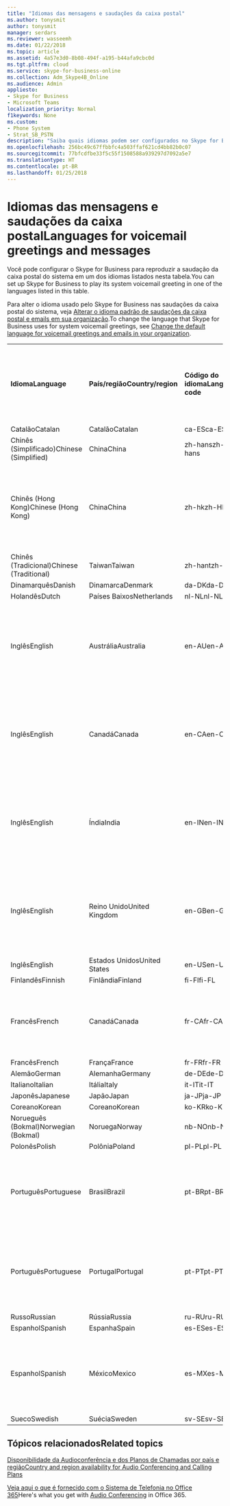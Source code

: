 ```yaml
---
title: "Idiomas das mensagens e saudações da caixa postal"
ms.author: tonysmit
author: tonysmit
manager: serdars
ms.reviewer: wasseemh
ms.date: 01/22/2018
ms.topic: article
ms.assetid: 4a57e3d0-8b08-494f-a195-b44afa9cbc0d
ms.tgt.pltfrm: cloud
ms.service: skype-for-business-online
ms.collection: Adm_Skype4B_Online
ms.audience: Admin
appliesto:
- Skype for Business
- Microsoft Teams
localization_priority: Normal
f1keywords: None
ms.custom:
- Phone System
- Strat_SB_PSTN
description: "Saiba quais idiomas podem ser configurados no Skype for Business para as mensagens padrão do sistema. "
ms.openlocfilehash: 256bc49c67ffbbfc4a503ffaf621cd4bb82b0c07
ms.sourcegitcommit: 77bfcdfbe33f5c55f1508588a939297d7092a5e7
ms.translationtype: HT
ms.contentlocale: pt-BR
ms.lasthandoff: 01/25/2018
---
```

# <a name="languages-for-voicemail-greetings-and-messages"></a><span data-ttu-id="27dee-103">Idiomas das mensagens e saudações da caixa postal</span><span class="sxs-lookup"><span data-stu-id="27dee-103">Languages for voicemail greetings and messages</span></span>

<span data-ttu-id="27dee-104">Você pode configurar o Skype for Business para reproduzir a saudação da caixa postal do sistema em um dos idiomas listados nesta tabela.</span><span class="sxs-lookup"><span data-stu-id="27dee-104">You can set up Skype for Business to play its system voicemail greeting in one of the languages listed in this table.</span></span>
  
<span data-ttu-id="27dee-105">Para alter o idioma usado pelo Skype for Business nas saudações da caixa postal do sistema, veja [Alterar o idioma padrão de saudações da caixa postal e emails em sua organização](change-the-default-language-for-greetings-and-emails.md).</span><span class="sxs-lookup"><span data-stu-id="27dee-105">To change the language that Skype for Business uses for system voicemail greetings, see [Change the default language for voicemail greetings and emails in your organization](change-the-default-language-for-greetings-and-emails.md).</span></span>
  
|||||||
|:-----|:-----|:-----|:-----|:-----|:-----|
|<span data-ttu-id="27dee-106">**Idioma**</span><span class="sxs-lookup"><span data-stu-id="27dee-106">******Language******</span></span> <br/> |<span data-ttu-id="27dee-107">**País/região**</span><span class="sxs-lookup"><span data-stu-id="27dee-107">**Country/region**</span></span> <br/> |<span data-ttu-id="27dee-108">**Código do idioma**</span><span class="sxs-lookup"><span data-stu-id="27dee-108">**Language code**</span></span> <br/> |<span data-ttu-id="27dee-109">**Disponível para visualização do usuário no email?**</span><span class="sxs-lookup"><span data-stu-id="27dee-109">**Available for a user to see it in email?**</span></span> <br/> |<span data-ttu-id="27dee-110">**Disponível quando o usuário liga?**</span><span class="sxs-lookup"><span data-stu-id="27dee-110">**Available when the user calls in?**</span></span> <br/> |<span data-ttu-id="27dee-111">**Transcrição disponível?**</span><span class="sxs-lookup"><span data-stu-id="27dee-111">**Transcription available?**</span></span> <br/> |
|<span data-ttu-id="27dee-112">Catalão</span><span class="sxs-lookup"><span data-stu-id="27dee-112">Catalan</span></span>  <br/> |<span data-ttu-id="27dee-113">Catalão</span><span class="sxs-lookup"><span data-stu-id="27dee-113">Catalan</span></span>  <br/> |<span data-ttu-id="27dee-114">ca-ES</span><span class="sxs-lookup"><span data-stu-id="27dee-114">ca-ES</span></span>  <br/> |<span data-ttu-id="27dee-115">Sim</span><span class="sxs-lookup"><span data-stu-id="27dee-115">Yes</span></span>  <br/> |<span data-ttu-id="27dee-116">Sim</span><span class="sxs-lookup"><span data-stu-id="27dee-116">Yes</span></span>  <br/> |<span data-ttu-id="27dee-117">Não</span><span class="sxs-lookup"><span data-stu-id="27dee-117">No</span></span>  <br/> |
|<span data-ttu-id="27dee-118">Chinês (Simplificado)</span><span class="sxs-lookup"><span data-stu-id="27dee-118">Chinese (Simplified)</span></span>  <br/> |<span data-ttu-id="27dee-119">China</span><span class="sxs-lookup"><span data-stu-id="27dee-119">China</span></span>  <br/> |<span data-ttu-id="27dee-120">zh-hans</span><span class="sxs-lookup"><span data-stu-id="27dee-120">zh-hans</span></span>  <br/> |<span data-ttu-id="27dee-121">Sim</span><span class="sxs-lookup"><span data-stu-id="27dee-121">Yes</span></span>  <br/> |<span data-ttu-id="27dee-122">Sim</span><span class="sxs-lookup"><span data-stu-id="27dee-122">Yes</span></span>  <br/> |<span data-ttu-id="27dee-123">Sim</span><span class="sxs-lookup"><span data-stu-id="27dee-123">Yes</span></span>  <br/> |
|<span data-ttu-id="27dee-124">Chinês (Hong Kong)</span><span class="sxs-lookup"><span data-stu-id="27dee-124">Chinese (Hong Kong)</span></span>  <br/> |<span data-ttu-id="27dee-125">China</span><span class="sxs-lookup"><span data-stu-id="27dee-125">China</span></span>  <br/> |<span data-ttu-id="27dee-126">zh-hk</span><span class="sxs-lookup"><span data-stu-id="27dee-126">zh-HK</span></span>  <br/> |<span data-ttu-id="27dee-127">Sim, mas é usado o Chinês (Tradicional) (zh-hant).</span><span class="sxs-lookup"><span data-stu-id="27dee-127">Yes, but Chinese (Traditional) (zh-hant) is used.</span></span>  <br/> | <span data-ttu-id="27dee-128">Sim</span><span class="sxs-lookup"><span data-stu-id="27dee-128">Yes</span></span> <br/> |<span data-ttu-id="27dee-129">Sim, mas é usado o Chinês (Tradicional) (zh-hant).</span><span class="sxs-lookup"><span data-stu-id="27dee-129">Yes, but Chinese (Traditional) (zh-hant) is used.</span></span>  <br/> |
|<span data-ttu-id="27dee-130">Chinês (Tradicional)</span><span class="sxs-lookup"><span data-stu-id="27dee-130">Chinese (Traditional)</span></span>  <br/> |<span data-ttu-id="27dee-131">Taiwan</span><span class="sxs-lookup"><span data-stu-id="27dee-131">Taiwan</span></span>  <br/> |<span data-ttu-id="27dee-132">zh-hant</span><span class="sxs-lookup"><span data-stu-id="27dee-132">zh-hant</span></span>  <br/> |<span data-ttu-id="27dee-133">Sim</span><span class="sxs-lookup"><span data-stu-id="27dee-133">Yes</span></span>  <br/> |<span data-ttu-id="27dee-134">Sim</span><span class="sxs-lookup"><span data-stu-id="27dee-134">Yes</span></span>  <br/> |<span data-ttu-id="27dee-135">Não</span><span class="sxs-lookup"><span data-stu-id="27dee-135">No</span></span>  <br/> |
|<span data-ttu-id="27dee-136">Dinamarquês</span><span class="sxs-lookup"><span data-stu-id="27dee-136">Danish</span></span>  <br/> |<span data-ttu-id="27dee-137">Dinamarca</span><span class="sxs-lookup"><span data-stu-id="27dee-137">Denmark</span></span>  <br/> |<span data-ttu-id="27dee-138">da-DK</span><span class="sxs-lookup"><span data-stu-id="27dee-138">da-DK</span></span>  <br/> |<span data-ttu-id="27dee-139">Sim</span><span class="sxs-lookup"><span data-stu-id="27dee-139">Yes</span></span>  <br/> |<span data-ttu-id="27dee-140">Sim</span><span class="sxs-lookup"><span data-stu-id="27dee-140">Yes</span></span>  <br/> |<span data-ttu-id="27dee-141">Não</span><span class="sxs-lookup"><span data-stu-id="27dee-141">No</span></span>  <br/> |
|<span data-ttu-id="27dee-142">Holandês</span><span class="sxs-lookup"><span data-stu-id="27dee-142">Dutch</span></span>  <br/> |<span data-ttu-id="27dee-143">Países Baixos</span><span class="sxs-lookup"><span data-stu-id="27dee-143">Netherlands</span></span>  <br/> |<span data-ttu-id="27dee-144">nl-NL</span><span class="sxs-lookup"><span data-stu-id="27dee-144">nl-NL</span></span>  <br/> |<span data-ttu-id="27dee-145">Sim</span><span class="sxs-lookup"><span data-stu-id="27dee-145">Yes</span></span>  <br/> |<span data-ttu-id="27dee-146">Sim</span><span class="sxs-lookup"><span data-stu-id="27dee-146">Yes</span></span>  <br/> |<span data-ttu-id="27dee-147">Não</span><span class="sxs-lookup"><span data-stu-id="27dee-147">No</span></span>  <br/> |
|<span data-ttu-id="27dee-148">Inglês</span><span class="sxs-lookup"><span data-stu-id="27dee-148">English</span></span>  <br/> |<span data-ttu-id="27dee-149">Austrália</span><span class="sxs-lookup"><span data-stu-id="27dee-149">Australia</span></span>  <br/> |<span data-ttu-id="27dee-150">en-AU</span><span class="sxs-lookup"><span data-stu-id="27dee-150">en-AU</span></span>  <br/> |<span data-ttu-id="27dee-151">Sim, mas é usado o Inglês (Estados Unidos) (en-US).</span><span class="sxs-lookup"><span data-stu-id="27dee-151">Yes, but US English (en-US) is used.</span></span>  <br/> |<span data-ttu-id="27dee-152">Sim</span><span class="sxs-lookup"><span data-stu-id="27dee-152">Yes</span></span>  <br/> |<span data-ttu-id="27dee-153">Sim, mas é usado o Inglês (Estados Unidos) (en-US).</span><span class="sxs-lookup"><span data-stu-id="27dee-153">Yes, but US English (en-US) is used.</span></span>  <br/> |
|<span data-ttu-id="27dee-154">Inglês</span><span class="sxs-lookup"><span data-stu-id="27dee-154">English</span></span>  <br/> |<span data-ttu-id="27dee-155">Canadá</span><span class="sxs-lookup"><span data-stu-id="27dee-155">Canada</span></span>  <br/> |<span data-ttu-id="27dee-156">en-CA</span><span class="sxs-lookup"><span data-stu-id="27dee-156">en-CA</span></span>  <br/> |<span data-ttu-id="27dee-157">Sim, mas é usado o Inglês (Estados Unidos) (en-US).</span><span class="sxs-lookup"><span data-stu-id="27dee-157">Yes, but US English (en-US) is used.</span></span>  <br/> |<span data-ttu-id="27dee-158">Sim</span><span class="sxs-lookup"><span data-stu-id="27dee-158">Yes</span></span>  <br/> |<span data-ttu-id="27dee-159">Sim, mas é usado o Inglês (Estados Unidos) (en-US).</span><span class="sxs-lookup"><span data-stu-id="27dee-159">Yes, but US English (en-US) is used.</span></span>  <br/> |
|<span data-ttu-id="27dee-160">Inglês</span><span class="sxs-lookup"><span data-stu-id="27dee-160">English</span></span>  <br/> |<span data-ttu-id="27dee-161">Índia</span><span class="sxs-lookup"><span data-stu-id="27dee-161">India</span></span>  <br/> |<span data-ttu-id="27dee-162">en-IN</span><span class="sxs-lookup"><span data-stu-id="27dee-162">en-IN</span></span>  <br/> |<span data-ttu-id="27dee-163">Sim, mas é usado o Inglês (Estados Unidos) (en-US).</span><span class="sxs-lookup"><span data-stu-id="27dee-163">Yes, but US English (en-US) is used.</span></span>  <br/> |<span data-ttu-id="27dee-164">Sim</span><span class="sxs-lookup"><span data-stu-id="27dee-164">Yes</span></span>  <br/> |<span data-ttu-id="27dee-165">Sim, mas é usado o Inglês (Estados Unidos) (en-US).</span><span class="sxs-lookup"><span data-stu-id="27dee-165">Yes, but US English (en-US) is used.</span></span>  <br/> |
|<span data-ttu-id="27dee-166">Inglês</span><span class="sxs-lookup"><span data-stu-id="27dee-166">English</span></span>  <br/> |<span data-ttu-id="27dee-167">Reino Unido</span><span class="sxs-lookup"><span data-stu-id="27dee-167">United Kingdom</span></span>  <br/> |<span data-ttu-id="27dee-168">en-GB</span><span class="sxs-lookup"><span data-stu-id="27dee-168">en-GB</span></span>  <br/> |<span data-ttu-id="27dee-169">Sim, mas é usado o Inglês (Estados Unidos) (en-US).</span><span class="sxs-lookup"><span data-stu-id="27dee-169">Yes, but US English (en-US) is used.</span></span>  <br/> |<span data-ttu-id="27dee-170">Sim</span><span class="sxs-lookup"><span data-stu-id="27dee-170">Yes</span></span>  <br/> |<span data-ttu-id="27dee-171">Sim, mas é usado o Inglês (Estados Unidos) (en-US).</span><span class="sxs-lookup"><span data-stu-id="27dee-171">Yes, but US English (en-US) is used.</span></span>  <br/> |
|<span data-ttu-id="27dee-172">Inglês</span><span class="sxs-lookup"><span data-stu-id="27dee-172">English</span></span>  <br/> |<span data-ttu-id="27dee-173">Estados Unidos</span><span class="sxs-lookup"><span data-stu-id="27dee-173">United States</span></span>  <br/> |<span data-ttu-id="27dee-174">en-US</span><span class="sxs-lookup"><span data-stu-id="27dee-174">en-US</span></span>  <br/> |<span data-ttu-id="27dee-175">Sim</span><span class="sxs-lookup"><span data-stu-id="27dee-175">Yes</span></span>  <br/> |<span data-ttu-id="27dee-176">Sim</span><span class="sxs-lookup"><span data-stu-id="27dee-176">Yes</span></span>  <br/> |<span data-ttu-id="27dee-177">Sim</span><span class="sxs-lookup"><span data-stu-id="27dee-177">Yes</span></span>  <br/> |
|<span data-ttu-id="27dee-178">Finlandês</span><span class="sxs-lookup"><span data-stu-id="27dee-178">Finnish</span></span>  <br/> |<span data-ttu-id="27dee-179">Finlândia</span><span class="sxs-lookup"><span data-stu-id="27dee-179">Finland</span></span>  <br/> |<span data-ttu-id="27dee-180">fi-Fl</span><span class="sxs-lookup"><span data-stu-id="27dee-180">fi-FL</span></span>  <br/> |<span data-ttu-id="27dee-181">Sim</span><span class="sxs-lookup"><span data-stu-id="27dee-181">Yes</span></span>  <br/> |<span data-ttu-id="27dee-182">Sim</span><span class="sxs-lookup"><span data-stu-id="27dee-182">Yes</span></span>  <br/> |<span data-ttu-id="27dee-183">Não</span><span class="sxs-lookup"><span data-stu-id="27dee-183">No</span></span>  <br/> |
|<span data-ttu-id="27dee-184">Francês</span><span class="sxs-lookup"><span data-stu-id="27dee-184">French</span></span>  <br/> |<span data-ttu-id="27dee-185">Canadá</span><span class="sxs-lookup"><span data-stu-id="27dee-185">Canada</span></span>  <br/> |<span data-ttu-id="27dee-186">fr-CA</span><span class="sxs-lookup"><span data-stu-id="27dee-186">fr-CA</span></span>  <br/> |<span data-ttu-id="27dee-187">Sim, mas é usado o Francês (França) (fr-FR).</span><span class="sxs-lookup"><span data-stu-id="27dee-187">Yes, but France French (fr-FR) is used.</span></span>  <br/> |<span data-ttu-id="27dee-188">Sim</span><span class="sxs-lookup"><span data-stu-id="27dee-188">Yes</span></span>  <br/> |<span data-ttu-id="27dee-189">Sim, mas é usado o Francês (França) (fr-FR).</span><span class="sxs-lookup"><span data-stu-id="27dee-189">Yes, but France French (fr-FR) is used.</span></span>  <br/> |
|<span data-ttu-id="27dee-190">Francês</span><span class="sxs-lookup"><span data-stu-id="27dee-190">French</span></span>  <br/> |<span data-ttu-id="27dee-191">França</span><span class="sxs-lookup"><span data-stu-id="27dee-191">France</span></span>  <br/> |<span data-ttu-id="27dee-192">fr-FR</span><span class="sxs-lookup"><span data-stu-id="27dee-192">fr-FR</span></span>  <br/> |<span data-ttu-id="27dee-193">Sim</span><span class="sxs-lookup"><span data-stu-id="27dee-193">Yes</span></span>  <br/> |<span data-ttu-id="27dee-194">Sim</span><span class="sxs-lookup"><span data-stu-id="27dee-194">Yes</span></span>  <br/> |<span data-ttu-id="27dee-195">Sim</span><span class="sxs-lookup"><span data-stu-id="27dee-195">Yes</span></span>  <br/> |
|<span data-ttu-id="27dee-196">Alemão</span><span class="sxs-lookup"><span data-stu-id="27dee-196">German</span></span>  <br/> |<span data-ttu-id="27dee-197">Alemanha</span><span class="sxs-lookup"><span data-stu-id="27dee-197">Germany</span></span>  <br/> |<span data-ttu-id="27dee-198">de-DE</span><span class="sxs-lookup"><span data-stu-id="27dee-198">de-DE</span></span>  <br/> |<span data-ttu-id="27dee-199">Sim</span><span class="sxs-lookup"><span data-stu-id="27dee-199">Yes</span></span>  <br/> |<span data-ttu-id="27dee-200">Sim</span><span class="sxs-lookup"><span data-stu-id="27dee-200">Yes</span></span>  <br/> |<span data-ttu-id="27dee-201">Sim</span><span class="sxs-lookup"><span data-stu-id="27dee-201">Yes</span></span>  <br/> |
|<span data-ttu-id="27dee-202">Italiano</span><span class="sxs-lookup"><span data-stu-id="27dee-202">Italian</span></span>  <br/> |<span data-ttu-id="27dee-203">Itália</span><span class="sxs-lookup"><span data-stu-id="27dee-203">Italy</span></span>  <br/> |<span data-ttu-id="27dee-204">it-IT</span><span class="sxs-lookup"><span data-stu-id="27dee-204">it-IT</span></span>  <br/> |<span data-ttu-id="27dee-205">Sim</span><span class="sxs-lookup"><span data-stu-id="27dee-205">Yes</span></span>  <br/> |<span data-ttu-id="27dee-206">Sim</span><span class="sxs-lookup"><span data-stu-id="27dee-206">Yes</span></span>  <br/> |<span data-ttu-id="27dee-207">Sim</span><span class="sxs-lookup"><span data-stu-id="27dee-207">Yes</span></span>  <br/> |
|<span data-ttu-id="27dee-208">Japonês</span><span class="sxs-lookup"><span data-stu-id="27dee-208">Japanese</span></span>  <br/> |<span data-ttu-id="27dee-209">Japão</span><span class="sxs-lookup"><span data-stu-id="27dee-209">Japan</span></span>  <br/> |<span data-ttu-id="27dee-210">ja-JP</span><span class="sxs-lookup"><span data-stu-id="27dee-210">ja-JP</span></span>  <br/> |<span data-ttu-id="27dee-211">Sim</span><span class="sxs-lookup"><span data-stu-id="27dee-211">Yes</span></span>  <br/> |<span data-ttu-id="27dee-212">Sim</span><span class="sxs-lookup"><span data-stu-id="27dee-212">Yes</span></span>  <br/> |<span data-ttu-id="27dee-213">Não</span><span class="sxs-lookup"><span data-stu-id="27dee-213">No</span></span>  <br/> |
|<span data-ttu-id="27dee-214">Coreano</span><span class="sxs-lookup"><span data-stu-id="27dee-214">Korean</span></span>  <br/> |<span data-ttu-id="27dee-215">Coreano</span><span class="sxs-lookup"><span data-stu-id="27dee-215">Korean</span></span>  <br/> |<span data-ttu-id="27dee-216">ko-KR</span><span class="sxs-lookup"><span data-stu-id="27dee-216">ko-KR</span></span>  <br/> |<span data-ttu-id="27dee-217">Sim</span><span class="sxs-lookup"><span data-stu-id="27dee-217">Yes</span></span>  <br/> |<span data-ttu-id="27dee-218">Sim</span><span class="sxs-lookup"><span data-stu-id="27dee-218">Yes</span></span>  <br/> |<span data-ttu-id="27dee-219">Não</span><span class="sxs-lookup"><span data-stu-id="27dee-219">No</span></span>  <br/> |
|<span data-ttu-id="27dee-220">Norueguês (Bokmal)</span><span class="sxs-lookup"><span data-stu-id="27dee-220">Norwegian (Bokmal)</span></span>  <br/> |<span data-ttu-id="27dee-221">Noruega</span><span class="sxs-lookup"><span data-stu-id="27dee-221">Norway</span></span>  <br/> |<span data-ttu-id="27dee-222">nb-NO</span><span class="sxs-lookup"><span data-stu-id="27dee-222">nb-NO</span></span>  <br/> |<span data-ttu-id="27dee-223">Sim</span><span class="sxs-lookup"><span data-stu-id="27dee-223">Yes</span></span>  <br/> |<span data-ttu-id="27dee-224">Sim</span><span class="sxs-lookup"><span data-stu-id="27dee-224">Yes</span></span>  <br/> |<span data-ttu-id="27dee-225">Não</span><span class="sxs-lookup"><span data-stu-id="27dee-225">No</span></span>  <br/> |
|<span data-ttu-id="27dee-226">Polonês</span><span class="sxs-lookup"><span data-stu-id="27dee-226">Polish</span></span>  <br/> |<span data-ttu-id="27dee-227">Polônia</span><span class="sxs-lookup"><span data-stu-id="27dee-227">Poland</span></span>  <br/> |<span data-ttu-id="27dee-228">pl-PL</span><span class="sxs-lookup"><span data-stu-id="27dee-228">pl-PL</span></span>  <br/> |<span data-ttu-id="27dee-229">Sim</span><span class="sxs-lookup"><span data-stu-id="27dee-229">Yes</span></span>  <br/> | <span data-ttu-id="27dee-230">Sim</span><span class="sxs-lookup"><span data-stu-id="27dee-230">Yes</span></span> <br/> |<span data-ttu-id="27dee-231">Não</span><span class="sxs-lookup"><span data-stu-id="27dee-231">No</span></span>  <br/> |
|<span data-ttu-id="27dee-232">Português</span><span class="sxs-lookup"><span data-stu-id="27dee-232">Portuguese</span></span>  <br/> |<span data-ttu-id="27dee-233">Brasil</span><span class="sxs-lookup"><span data-stu-id="27dee-233">Brazil</span></span>  <br/> |<span data-ttu-id="27dee-234">pt-BR</span><span class="sxs-lookup"><span data-stu-id="27dee-234">pt-BR</span></span>  <br/> |<span data-ttu-id="27dee-235">Sim, mas é usado o Português (Portugal) (pt-PT).</span><span class="sxs-lookup"><span data-stu-id="27dee-235">Yes, but Portugal Portuguese (pt-PT) is used.</span></span>  <br/> |<span data-ttu-id="27dee-236">Sim</span><span class="sxs-lookup"><span data-stu-id="27dee-236">Yes</span></span>  <br/> |<span data-ttu-id="27dee-237">Sim</span><span class="sxs-lookup"><span data-stu-id="27dee-237">Yes</span></span>  <br/> |
|<span data-ttu-id="27dee-238">Português</span><span class="sxs-lookup"><span data-stu-id="27dee-238">Portuguese</span></span>  <br/> |<span data-ttu-id="27dee-239">Portugal</span><span class="sxs-lookup"><span data-stu-id="27dee-239">Portugal</span></span>  <br/> |<span data-ttu-id="27dee-240">pt-PT</span><span class="sxs-lookup"><span data-stu-id="27dee-240">pt-PT</span></span>  <br/> |<span data-ttu-id="27dee-241">Sim</span><span class="sxs-lookup"><span data-stu-id="27dee-241">Yes</span></span>  <br/> |<span data-ttu-id="27dee-242">Sim</span><span class="sxs-lookup"><span data-stu-id="27dee-242">Yes</span></span>  <br/> |<span data-ttu-id="27dee-243">Sim, mas é usado o Português (Brasil) (pt-BR).</span><span class="sxs-lookup"><span data-stu-id="27dee-243">Yes, but Brazil Portuguese (pt-BR) is used.</span></span>  <br/> |
|<span data-ttu-id="27dee-244">Russo</span><span class="sxs-lookup"><span data-stu-id="27dee-244">Russian</span></span>  <br/> |<span data-ttu-id="27dee-245">Rússia</span><span class="sxs-lookup"><span data-stu-id="27dee-245">Russia</span></span>  <br/> |<span data-ttu-id="27dee-246">ru-RU</span><span class="sxs-lookup"><span data-stu-id="27dee-246">ru-RU</span></span>  <br/> |<span data-ttu-id="27dee-247">Sim</span><span class="sxs-lookup"><span data-stu-id="27dee-247">Yes</span></span>  <br/> |<span data-ttu-id="27dee-248">Sim</span><span class="sxs-lookup"><span data-stu-id="27dee-248">Yes</span></span>  <br/> |<span data-ttu-id="27dee-249">Não</span><span class="sxs-lookup"><span data-stu-id="27dee-249">No</span></span>  <br/> |
|<span data-ttu-id="27dee-250">Espanhol</span><span class="sxs-lookup"><span data-stu-id="27dee-250">Spanish</span></span>  <br/> |<span data-ttu-id="27dee-251">Espanha</span><span class="sxs-lookup"><span data-stu-id="27dee-251">Spain</span></span>  <br/> |<span data-ttu-id="27dee-252">es-ES</span><span class="sxs-lookup"><span data-stu-id="27dee-252">es-ES</span></span>  <br/> |<span data-ttu-id="27dee-253">Sim</span><span class="sxs-lookup"><span data-stu-id="27dee-253">Yes</span></span>  <br/> |<span data-ttu-id="27dee-254">Sim</span><span class="sxs-lookup"><span data-stu-id="27dee-254">Yes</span></span>  <br/> |<span data-ttu-id="27dee-255">Sim</span><span class="sxs-lookup"><span data-stu-id="27dee-255">Yes</span></span>  <br/> |
|<span data-ttu-id="27dee-256">Espanhol</span><span class="sxs-lookup"><span data-stu-id="27dee-256">Spanish</span></span>  <br/> |<span data-ttu-id="27dee-257">México</span><span class="sxs-lookup"><span data-stu-id="27dee-257">Mexico</span></span>  <br/> |<span data-ttu-id="27dee-258">es-MX</span><span class="sxs-lookup"><span data-stu-id="27dee-258">es-MX</span></span>  <br/> |<span data-ttu-id="27dee-259">Sim, mas é usado o Espanhol (Espanha) (es-ES).</span><span class="sxs-lookup"><span data-stu-id="27dee-259">Yes, but Spain Spanish (es-ES) is used.</span></span>  <br/> |<span data-ttu-id="27dee-260">Sim</span><span class="sxs-lookup"><span data-stu-id="27dee-260">Yes</span></span>  <br/> |<span data-ttu-id="27dee-261">Sim, mas é usado o Espanhol (Espanha) (es-ES).</span><span class="sxs-lookup"><span data-stu-id="27dee-261">Yes, but Spain Spanish (es-ES) is used.</span></span>  <br/> |
|<span data-ttu-id="27dee-262">Sueco</span><span class="sxs-lookup"><span data-stu-id="27dee-262">Swedish</span></span>  <br/> |<span data-ttu-id="27dee-263">Suécia</span><span class="sxs-lookup"><span data-stu-id="27dee-263">Sweden</span></span>  <br/> |<span data-ttu-id="27dee-264">sv-SE</span><span class="sxs-lookup"><span data-stu-id="27dee-264">sv-SE</span></span>  <br/> |<span data-ttu-id="27dee-265">Sim</span><span class="sxs-lookup"><span data-stu-id="27dee-265">Yes</span></span>  <br/> |<span data-ttu-id="27dee-266">Sim</span><span class="sxs-lookup"><span data-stu-id="27dee-266">Yes</span></span>  <br/> |<span data-ttu-id="27dee-267">Não</span><span class="sxs-lookup"><span data-stu-id="27dee-267">No</span></span>  <br/> |
   
## <a name="related-topics"></a><span data-ttu-id="27dee-268">Tópicos relacionados</span><span class="sxs-lookup"><span data-stu-id="27dee-268">Related topics</span></span>
[<span data-ttu-id="27dee-269">Disponibilidade da Audioconferência e dos Planos de Chamadas por país e região</span><span class="sxs-lookup"><span data-stu-id="27dee-269">Country and region availability for Audio Conferencing and Calling Plans</span></span>](../../country-and-region-availability-for-audio-conferencing-and-calling-plans/country-and-region-availability-for-audio-conferencing-and-calling-plans.md)

<span data-ttu-id="27dee-270">[Veja aqui o que é fornecido com o Sistema de Telefonia no Office 365](../../what-is-phone-system-in-office-365/here-s-what-you-get-with-phone-system.md)</span><span class="sxs-lookup"><span data-stu-id="27dee-270">Here's what you get with [Audio Conferencing](../../what-is-phone-system-in-office-365/here-s-what-you-get-with-phone-system.md) in Office 365.</span></span>
  